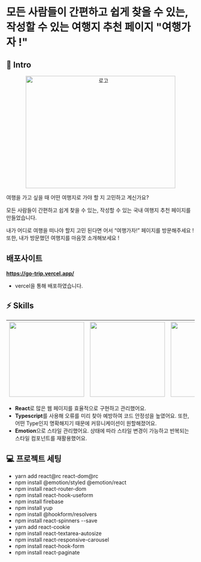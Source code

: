 # 모든 사람들이 간편하고 쉽게 찾을 수 있는, 작성할 수 있는 여행지 추천 페이지 "여행가자 !"

## 🛫 Intro

<p align="center">
  <img width="400" height="300" alt="로고"  src="https://github.com/Cho-SeongJu/go-trip/assets/122018331/1fb7e918-5473-47a0-97e1-389846fa6b16">
</p>

여행을 가고 싶을 때 어떤 여행지로 가야 할 지 고민하고 계신가요?

모든 사람들이 간편하고 쉽게 찾을 수 있는, 작성할 수 있는 국내 여행지 추천 페이지를 만들었습니다.

내가 어디로 여행을 떠나야 할지 고민 된다면 어서 “여행가자!” 페이지를 방문해주세요 !
또한, 내가 방문했던 여행지를 마음껏 소개해보세요 !

<!-- ## 🚀 Demo -->

## 배포사이트

**https://go-trip.vercel.app/**

- vercel을 통해 배포하였습니다.

## ⚡️ Skills

| <img src="https://pbs.twimg.com/profile_images/446356636710363136/OYIaJ1KK_400x400.png" width="200" height="200"> | <img src="https://upload.wikimedia.org/wikipedia/commons/f/f5/Typescript.svg" width="200" height="200"> | <img src="https://networksynapse.net/wp-content/uploads/2021/12/emotion-js-react.png" width="400" height="200"> |
| ----------------------------------------------------------------------------------------------------------------- | ------------------------------------------------------------------------------------------------------- | --------------------------------------------------------------------------------------------------------------- |

- **React**로 많은 웹 페이지를 효율적으로 구현하고 관리했어요.
- **Typescript**를 사용해 오류를 미리 찾아 예방하여 코드 안정성을 높였어요. 또한, 어떤 Type인지 명확해지기 때문에 커뮤니케이션이 원할해졌어요.
- **Emotion**으로 스타일 관리했어요. 상태에 따라 스타일 변경이 가능하고 반복되는 스타일 컴포넌트를 재활용했어요.

## 💻 프로젝트 세팅

- yarn add react@rc react-dom@rc
- npm install @emotion/styled @emotion/react
- npm install react-router-dom
- npm install react-hook-useform
- npm install firebase
- npm install yup
- npm install @hookform/resolvers
- npm install react-spinners --save
- yarn add react-cookie
- npm install react-textarea-autosize
- npm install react-responsive-carousel
- npm install react-hook-form
- npm install react-paginate
